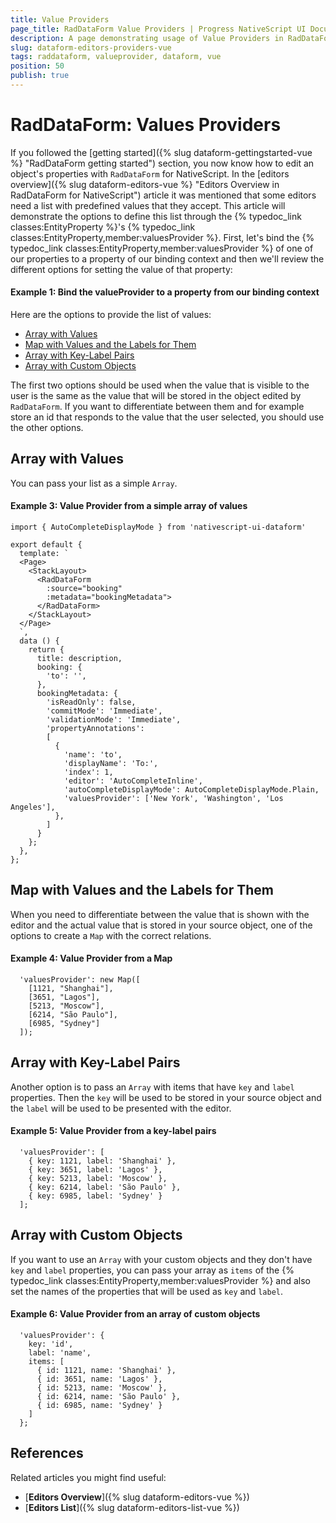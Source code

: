```yaml
---
title: Value Providers
page_title: RadDataForm Value Providers | Progress NativeScript UI Documentation
description: A page demonstrating usage of Value Providers in RadDataForm for NativeScript.
slug: dataform-editors-providers-vue
tags: raddataform, valueprovider, dataform, vue
position: 50
publish: true
---
```


# RadDataForm: Values Providers

If you followed the [getting started]({% slug dataform-gettingstarted-vue %} "RadDataForm getting started") section, you now know how to edit an object's properties with `RadDataForm` for NativeScript. In the [editors overview]({% slug dataform-editors-vue %} "Editors Overview in RadDataForm for NativeScript") article it was mentioned that some editors need a list with predefined values that they accept. This article will demonstrate the options to define this list through the {% typedoc_link classes:EntityProperty %}'s {% typedoc_link classes:EntityProperty,member:valuesProvider %}. First, let's bind the {% typedoc_link classes:EntityProperty,member:valuesProvider %} of one of our properties to a property of our binding context and then we'll review the different options for setting the value of that property:

#### Example 1: Bind the valueProvider to a property from our binding context

Here are the options to provide the list of values:

* [Array with Values](#array-with-values)
* [Map with Values and the Labels for Them](#map-with-values-and-the-labels-for-them)
* [Array with Key-Label Pairs](#array-with-key-label-pairs)
* [Array with Custom Objects](#array-with-custom-objects)

The first two options should be used when the value that is visible to the user is the same as the value that will be stored in the object edited by `RadDataForm`. If you want to differentiate between them and for example store an id that responds to the value that the user selected, you should use the other options.

## Array with Values

You can pass your list as a simple `Array`.

#### Example 3: Value Provider from a simple array of values

```
import { AutoCompleteDisplayMode } from 'nativescript-ui-dataform'

export default {
  template: `
  <Page>
    <StackLayout>
      <RadDataForm
        :source="booking"
        :metadata="bookingMetadata">
      </RadDataForm>
    </StackLayout>
  </Page>
  `,
  data () {
    return {
      title: description,
      booking: {
        'to': '',
      },
      bookingMetadata: {
        'isReadOnly': false,
        'commitMode': 'Immediate',
        'validationMode': 'Immediate',
        'propertyAnnotations':
        [
          {
            'name': 'to',
            'displayName': 'To:',
            'index': 1,
            'editor': 'AutoCompleteInline',
            'autoCompleteDisplayMode': AutoCompleteDisplayMode.Plain,
            'valuesProvider': ['New York', 'Washington', 'Los Angeles'],
          },
        ]
      }
    };
  },
};
```

## Map with Values and the Labels for Them

When you need to differentiate between the value that is shown with the editor and the actual value that is stored in your source object, one of the options to create a `Map` with the correct relations.

#### Example 4: Value Provider from a Map

```
  'valuesProvider': new Map([
    [1121, "Shanghai"],
    [3651, "Lagos"],
    [5213, "Moscow"],
    [6214, "São Paulo"],
    [6985, "Sydney"]
  ]);
```

## Array with Key-Label Pairs

Another option is to pass an `Array` with items that have `key` and `label` properties. Then the `key` will be used to be stored in your source object and the `label` will be used to be presented with the editor.

#### Example 5: Value Provider from a key-label pairs

```
  'valuesProvider': [
    { key: 1121, label: 'Shanghai' },
    { key: 3651, label: 'Lagos' },
    { key: 5213, label: 'Moscow' },
    { key: 6214, label: 'São Paulo' },
    { key: 6985, label: 'Sydney' }
  ];
```

## Array with Custom Objects

If you want to use an `Array` with your custom objects and they don't have `key` and `label` properties, you can pass your array as `items` of the {% typedoc_link classes:EntityProperty,member:valuesProvider %} and also set the names of the properties that will be used as `key` and `label`.

#### Example 6: Value Provider from an array of custom objects

```
  'valuesProvider': {
    key: 'id',
    label: 'name',
    items: [
      { id: 1121, name: 'Shanghai' },
      { id: 3651, name: 'Lagos' },
      { id: 5213, name: 'Moscow' },
      { id: 6214, name: 'São Paulo' },
      { id: 6985, name: 'Sydney' }
    ]
  };
```

## References

Related articles you might find useful:

* [**Editors Overview**]({% slug dataform-editors-vue %})
* [**Editors List**]({% slug dataform-editors-list-vue %})
